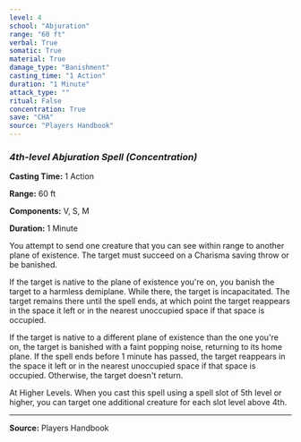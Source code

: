 ```yaml
---
level: 4
school: "Abjuration"
range: "60 ft"
verbal: True
somatic: True
material: True
damage_type: "Banishment"
casting_time: "1 Action"
duration: "1 Minute"
attack_type: ""
ritual: False
concentration: True
save: "CHA"
source: "Players Handbook"
---
```


### *4th-level Abjuration Spell* *(Concentration)*

**Casting Time:** 1 Action

**Range:** 60 ft

**Components:** V, S, M

**Duration:** 1 Minute

You attempt to send one creature that you can see within range to another plane of existence. The target must succeed on a Charisma saving throw or be banished.
 
 If the target is native to the plane of existence you're on, you banish the target to a harmless demiplane. While there, the target is incapacitated. The target remains there until the spell ends, at which point the target reappears in the space it left or in the nearest unoccupied space if that space is occupied.
 
 If the target is native to a different plane of existence than the one you're on, the target is banished with a faint popping noise, returning to its home plane. If the spell ends before 1 minute has passed, the target reappears in the space it left or in the nearest unoccupied space if that space is occupied. Otherwise, the target doesn't return.
 
 At Higher Levels. When you cast this spell using a spell slot of 5th level or higher, you can target one additional creature for each slot level above 4th.

---
**Source:** Players Handbook
